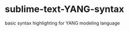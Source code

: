 sublime-text-YANG-syntax
========================

basic syntax highlighting for YANG modeling language
